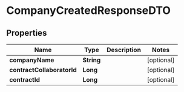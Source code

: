 # CompanyCreatedResponseDTO

## Properties
Name | Type | Description | Notes
------------ | ------------- | ------------- | -------------
**companyName** | **String** |  |  [optional]
**contractCollaboratorId** | **Long** |  |  [optional]
**contractId** | **Long** |  |  [optional]

